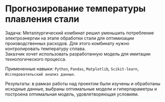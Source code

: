# Прогнозирование температуры плавления стали
  
Задача:
Металлургический комбинат решил уменьшить потребление электроэнергии на этапе обработки стали для оптимизации производственных расходов. Для этого комбинату нужно контролировать температуру сплава.  
Заказчик хочет использовать разработанную модель для имитации технологического процесса. 
  
Примененные навыки: `Python`, `Pandas`, `Matplotlib`, `Scikit-learn`, `Исследовательский анализ данных`.
  
Результаты: в рамках работы над проектом были изучены и обработаны исходные данные, выбраны оптимальные модели и гиперпараметры и построена оптимальная модель, удовлетворяющая условиям.
